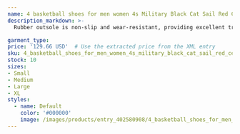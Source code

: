 ```yaml
---
name: 4 basketball shoes for men women 4s Military Black Cat Sail Red Cement Yellow Thunder White Oreo Cool Grey Blue University Seafoam mens spor
description_markdown: >-
  Rubber outsole is non-slip and wear-resistant, providing excellent traction on various surfaces and terrains. Rubber outsole, anti-slip and wear-resistant, suitable for indoor and outdoor sports. Suitable for basketball, football, volleyball, baseball, tennis, softball, etc. It is also a good gift for family and friends.welcome to order.Soft sports casual shoes leather upper combines a white base with contrasting black overlays Lightweight rubber outsole with anti-slip grooves for superior traction and grip..syi

garment_type:
price: '129.66 USD'  # Use the extracted price from the XML entry
sku: 4_basketball_shoes_for_men_women_4s_military_black_cat_sail_red_cement_yellow_thunder_white_oreo_cool_grey_blue_university_seafoam_mens_spor
stock: 10
sizes:
- Small
- Medium
- Large
- XL
styles:
  - name: Default
    color: '#000000'
    image: /images/products/entry_402580908/4_basketball_shoes_for_men_women_4s_military_black_cat_sail_red_cement_yellow_thunder_white_oreo_cool_grey_blue_university_seafoam_mens_spor_402580908.jpg
---
```

